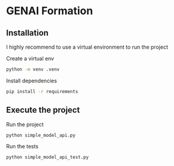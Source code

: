 # GENAI Formation

## Installation

I highly recommend to use a virtual environment to run the project

Create a virtual env

```bash
python -m venv .venv
```

Install dependencies
```bash
pip install -r requirements
```

## Execute the project

Run the project
```bash
python simple_model_api.py
```

Run the tests
```bash
python simple_model_api_test.py
```